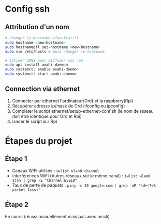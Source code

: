 
# Config ssh  

## Attribution d'un nom
```bash
# changer le hostname (facultatif)
sudo hostname <new-hostname>
sudo hostnamectl set-hostname <new-hostname>
sudo vim /etc/hosts # puis changer le hostname

# activer mDNS pour diffuser son nom
sudo apt install avahi-daemon
sudo systemctl enable avahi-daemon
sudo systemctl start avahi-daemon
```

## Connection via ethernet  
1. Connecter par ethernet l'ordinateur(Ord) et la raspberry(Rpi)
2. Récupérer adresse ip/mask de Ord (ifconfig ou ipconfig)
3. Compléter le script ethernet/setup-ethernet-conf.sh (le nom de réseau doit être identique pour Ord et Rpi)
4. lancer le script sur Rpi


# Étapes du projet  

## Étape 1 

- Canaux WiFi utilisés : `iwlist wlan0 channel`
- Interférences WiFi (Autres réseaux sur le même canal) : `iwlist wlan0 scan | grep -E "Channel|ESSID"`
- Taux de perte de paquets : `ping -c 10 google.com | grep -oP '\d+(?=% packet loss)'`

## Étape 2  

En cours (réussi manuellement mais pas avec nmcli)